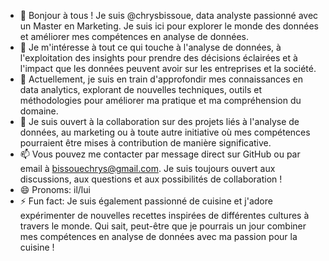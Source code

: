 - 👋 Bonjour à tous ! Je suis @chrysbissoue, data analyste passionné avec un Master en Marketing. Je suis ici pour explorer le monde des données et améliorer mes compétences en analyse de données.
- 👀 Je m'intéresse à tout ce qui touche à l'analyse de données, à l'exploitation des insights pour prendre des décisions éclairées et à l'impact que les données peuvent avoir sur les entreprises et la société.
- 🌱 Actuellement, je suis en train d'approfondir mes connaissances en data analytics, explorant de nouvelles techniques, outils et méthodologies pour améliorer ma pratique et ma compréhension du domaine.
- 💞️ Je suis ouvert à la collaboration sur des projets liés à l'analyse de données, au marketing ou à toute autre initiative où mes compétences pourraient être mises à contribution de manière significative.
- 📫 Vous pouvez me contacter par message direct sur GitHub ou par email à bissouechrys@gmail.com. Je suis toujours ouvert aux discussions, aux questions et aux possibilités de collaboration !
- 😄 Pronoms: il/lui
- ⚡ Fun fact: Je suis également passionné de cuisine et j'adore expérimenter de nouvelles recettes inspirées de différentes cultures à travers le monde. Qui sait, peut-être que je pourrais un jour combiner mes compétences en analyse de données avec ma passion pour la cuisine !
<!---
chrysbissoue/chrysbissoue is a ✨ special ✨ repository because its `README.md` (this file) appears on your GitHub profile.
You can click the Preview link to take a look at your changes.
--->
